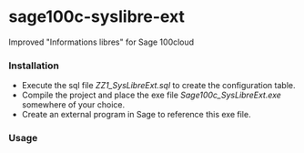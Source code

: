 # sage100c-syslibre-ext
Improved "Informations libres" for Sage 100cloud

### Installation
- Execute the sql file *ZZ1_SysLibreExt.sql* to create the configuration table.
- Compile the project and place the exe file *Sage100c_SysLibreExt.exe* somewhere of your choice.
- Create an external program in Sage to reference this exe file.

### Usage

